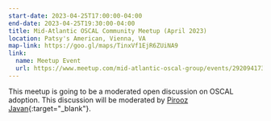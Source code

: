 ```yaml
---
start-date: 2023-04-25T17:00:00-04:00
end-date: 2023-04-25T19:30:00-04:00
title: Mid-Atlantic OSCAL Community Meetup (April 2023)
location: Patsy's American, Vienna, VA
map-link: https://goo.gl/maps/TinxVf1EjR6ZUiNA9
link:
  name: Meetup Event
  url: https://www.meetup.com/mid-atlantic-oscal-group/events/292094173
---
```


This meetup is going to be a moderated open discussion on OSCAL adoption. This discussion will be
moderated by [Pirooz Javan](https://www.linkedin.com/in/pirooz-javan-0516251/){:target="_blank"}.
